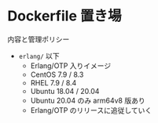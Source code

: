 # Dockerfile 置き場

内容と管理ポリシー

- `erlang/` 以下
  - Erlang/OTP 入りイメージ
  - CentOS 7.9 / 8.3
  - RHEL 7.9 / 8.4
  - Ubuntu 18.04 / 20.04
  - Ubuntu 20.04 のみ arm64v8 版あり
  - Erlang/OTP のリリースに追従していく
